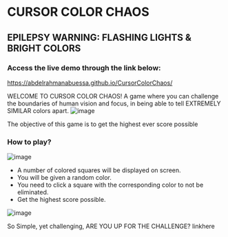 # CURSOR COLOR CHAOS
## EPILEPSY WARNING: FLASHING LIGHTS & BRIGHT COLORS
### Access the live demo through the link below:
https://abdelrahmanabuessa.github.io/CursorColorChaos/

WELCOME TO CURSOR COLOR CHAOS!
A game where you can challenge the boundaries of human vision and focus, in being able to tell EXTREMELY SIMILAR colors apart.
![image](https://github.com/user-attachments/assets/a51226b3-04a4-4b49-af5d-dc9750bf9d70)

The objective of this game is to get the highest ever score possible

### How to play?
![image](https://github.com/user-attachments/assets/ebb39c88-e622-4adf-8049-67808d109a61)
- A number of colored squares will be displayed on screen.
- You will be given a random color.
- You need to click a square with the corresponding color to not be eliminated.
- Get the highest score possible.

![image](https://github.com/user-attachments/assets/c41f3bd7-4b72-4d54-890e-40715e7aa8eb)

So Simple, yet challenging, ARE YOU UP FOR THE CHALLENGE?
linkhere
